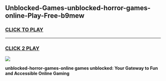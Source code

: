 
## Unblocked-Games-unblocked-horror-games-online-Play-Free-b9mew
<h3>
<a href="https://premium76.site?title=unblocked-horror-games-online&ref=20A">CLICK TO PLAY</a></h3>
<hr>

<h3>
<a href="https://premium76.site?title=unblocked-horror-games-online&ref=20A">CLICK 2 PLAY</a>
  
</h3>

<a href="https://premium76.site?title=unblocked-horror-games-online&ref=20A"><img src="https://clearcache.store/games.png"></a>


**unblocked-horror-games-online games unblocked: Your Gateway to Fun and Accessible Online Gaming**
